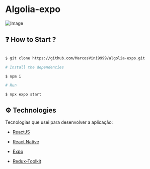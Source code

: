 # Algolia-expo

![Image](https://user-images.githubusercontent.com/66041553/257372576-55c4f427-59ca-4241-bb28-41dfe7194289.png)

## ❓ How to Start ?

```bash

$ git clone https://github.com/MarcosVini9999/algolia-expo.git

```

```bash
# Install the dependencies

$ npm i

# Run

$ npx expo start
```

## ⚙ Technologies

Tecnologias que usei para desenvolver a aplicação:

- [ReactJS](https://pt-br.reactjs.org/)

- [React Native](https://reactnative.dev/)

- [Expo](https://docs.expo.dev/)

- [Redux-Toolkit](https://redux-toolkit.js.org/)

